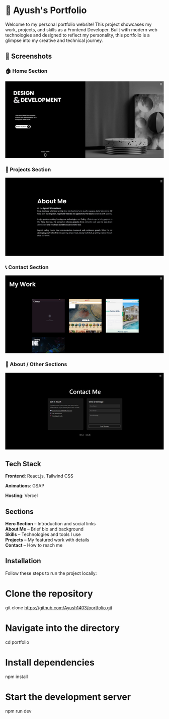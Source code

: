 
# 🌙 Ayush's Portfolio

Welcome to my personal portfolio website!
This project showcases my work, projects, and skills as a Frontend Developer. Built with modern web technologies and designed to reflect my personality, this portfolio is a glimpse into my creative and technical journey.
## 📸 Screenshots

### 🏠 Home Section  
![Home Section](./public/images/Screenshot%202025-10-19%20223139.png)

### 💼 Projects Section  
![Projects Section](/Screenshot%202025-10-19%20223207.png)

### 📞 Contact Section  
![Contact Section](/Screenshot%202025-10-19%20223219.png)

### 🧩 About / Other Sections  
![Other Section](/Screenshot%202025-10-19%20223242.png)

## Tech Stack

**Frontend**: React.js, Tailwind CSS

**Animations**: GSAP



**Hosting**: Vercel


## Sections

**Hero Section** – Introduction and social links  
**About Me** – Brief bio and background  
**Skills** – Technologies and tools I use  
**Projects** – My featured work with details  
**Contact** – How to reach me  
## Installation

Follow these steps to run the project locally:

# Clone the repository
git clone https://github.com/Ayush1403/portfolio.git

# Navigate into the directory
cd portfolio

# Install dependencies
npm install

# Start the development server
npm run dev
